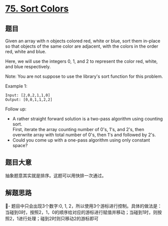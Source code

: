 # [75. Sort Colors](https://leetcode.com/problems/sort-colors/)

## 题目

Given an array with n objects colored red, white or blue, sort them in-place so that objects of the same color are adjacent, with the colors in the order red, white and blue.

Here, we will use the integers 0, 1, and 2 to represent the color red, white, and blue respectively.

Note: You are not suppose to use the library's sort function for this problem.

Example 1:  

```
Input: [2,0,2,1,1,0]
Output: [0,0,1,1,2,2]
```

Follow up:

- A rather straight forward solution is a two-pass algorithm using counting sort.  
First, iterate the array counting number of 0's, 1's, and 2's, then overwrite array with total number of 0's, then 1's and followed by 2's.
- Could you come up with a one-pass algorithm using only constant space?


## 题目大意

抽象题意其实就是排序。这题可以用快排一次通过。

## 解题思路

- 题目中只会出现3个数字:0, 1, 2，所以使用3个游标进行控制。具体的做法是：当碰到0时，按照2，1，0的顺序给对应的游标进行赋值并移动；当碰到1时，则按照2，1进行处理；碰到2时则只移动2的游标即可
